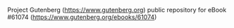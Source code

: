 Project Gutenberg (https://www.gutenberg.org) public repository for eBook #61074 (https://www.gutenberg.org/ebooks/61074)
